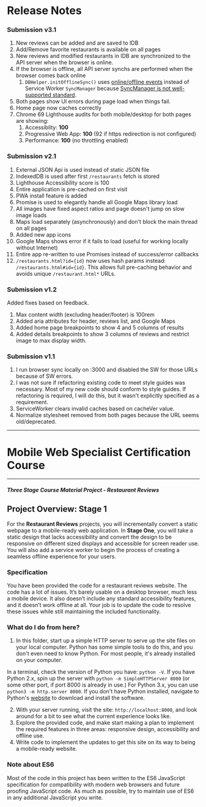 # Release Notes

### Submission v3.1
1. New reviews can be added and are saved to IDB
1. Add/Remove favorite restaurants is available on all pages
1. New reviews and modified restaurants in IDB are synchronized to the API server when the browser is online.
1. If the browser is offline, all API server synchs are performed when the browser comes back online
    1. `DBHelper.initOfflineSync()` uses [online/offline events](https://developer.mozilla.org/en-US/docs/Web/API/NavigatorOnLine/Online_and_offline_events) instead of Service Worker `SyncManager` because [SyncManager is not well-supported standard](https://developer.mozilla.org/en-US/docs/Web/API/SyncManager#Browser_compatibility). 
1. Both pages show UI errors during page load when things fail.
1. Home page now caches correctly
1. Chrome 69 Lighthouse audits for both mobile/desktop for both pages are showing:
    1. Accessiblity: __100__
    1. Progressive Web App: __100__ (92 if https redirection is not configured)
    1. Performance: __100__ (no throttling enabled)



### Submission v2.1
1. External JSON Api is used instead of static JSON file
1. IndexedDB is used after first `/restaurants` fetch is stored
1. Lighthouse Accessibility score is 100
1. Entire application is pre-cached on first visit
1. PWA install feature is added
1. Promise is used to elegantly handle all Google Maps library load
1. All images have fixed aspect ratios and page doesn't jump on slow image loads
1. Maps load separately (asynchronously) and don't block the main thread on all pages
1. Added new app icons
1. Google Maps shows error if it fails to load (useful for working locally without Internet)
1. Entire app re-written to use Promises instead of success/error callbacks
1. `/restaurants.html?id={id}` now uses hash params instead: `/restaurants.html#id={id}`.  This allows full pre-caching behavior and avoids unique `/restaurant.html*` URLs.

### Submission v1.2
Added fixes based on feedback.
1. Max content width (excluding header/footer) is 100rem
1. Added aria attributes for header, reviews list, and Google Maps
1. Added home page breakpoints to show 4 and 5 columns of results
1. Added details breakpoints to show 3 columns of reviews and restrict image to max display width.

### Submission v1.1
1. I run browser sync locally on :3000 and disabled the SW for those URLs because of SW errors.
1. I was not sure if refactoring existing code to meet style guides was necessary. Most of my new code should conform to style guides. If refactoring is required, I will do this, but it wasn't explicitly specified as a requirement.
1. ServiceWorker clears invalid caches based on cacheVer value.
1. Normalize stylesheet removed from both pages because the URL seems old/deprecated.



---
# Mobile Web Specialist Certification Course
---
#### _Three Stage Course Material Project - Restaurant Reviews_

## Project Overview: Stage 1

For the **Restaurant Reviews** projects, you will incrementally convert a static webpage to a mobile-ready web application. In **Stage One**, you will take a static design that lacks accessibility and convert the design to be responsive on different sized displays and accessible for screen reader use. You will also add a service worker to begin the process of creating a seamless offline experience for your users.

### Specification

You have been provided the code for a restaurant reviews website. The code has a lot of issues. It’s barely usable on a desktop browser, much less a mobile device. It also doesn’t include any standard accessibility features, and it doesn’t work offline at all. Your job is to update the code to resolve these issues while still maintaining the included functionality. 

### What do I do from here?

1. In this folder, start up a simple HTTP server to serve up the site files on your local computer. Python has some simple tools to do this, and you don't even need to know Python. For most people, it's already installed on your computer. 

In a terminal, check the version of Python you have: `python -V`. If you have Python 2.x, spin up the server with `python -m SimpleHTTPServer 8000` (or some other port, if port 8000 is already in use.) For Python 3.x, you can use `python3 -m http.server 8000`. If you don't have Python installed, navigate to Python's [website](https://www.python.org/) to download and install the software.

2. With your server running, visit the site: `http://localhost:8000`, and look around for a bit to see what the current experience looks like.
3. Explore the provided code, and make start making a plan to implement the required features in three areas: responsive design, accessibility and offline use.
4. Write code to implement the updates to get this site on its way to being a mobile-ready website.

### Note about ES6

Most of the code in this project has been written to the ES6 JavaScript specification for compatibility with modern web browsers and future proofing JavaScript code. As much as possible, try to maintain use of ES6 in any additional JavaScript you write. 



